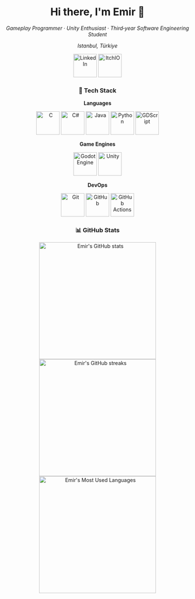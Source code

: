 <!-- README of Emir Beşir, feel free to change to your needs -->
<div align="center">
    
# Hi there, I'm Emir 👋

_Gameplay Programmer · Unity Enthusiast · Third‑year Software Engineering Student_

_Istanbul, Türkiye_

[<img src="https://cdn.jsdelivr.net/gh/devicons/devicon@latest/icons/linkedin/linkedin-original.svg" height="64" alt="LinkedIn" title="LinkedIn"/>](https://www.linkedin.com/in/emirbesir/) 
[<img src="https://cdn.simpleicons.org/itchdotio" height="64" alt="ItchIO" title="ItchIO"/>](https://calippooo.itch.io/)

### 🔧 Tech Stack


**Languages**

<img src="https://cdn.jsdelivr.net/gh/devicons/devicon@latest/icons/c/c-original.svg" height="64" alt="C" title="C"/>
<img src="https://cdn.jsdelivr.net/gh/devicons/devicon@latest/icons/csharp/csharp-original.svg" height="64" alt="C#" title="C#"/>
<img src="https://cdn.jsdelivr.net/gh/devicons/devicon@latest/icons/java/java-original.svg" height="64" alt="Java" title="Java"/>
<img src="https://cdn.jsdelivr.net/gh/devicons/devicon@latest/icons/python/python-original.svg" height="64" alt="Python" title="Python"/>
<img src="https://cdn.jsdelivr.net/gh/devicons/devicon@latest/icons/godot/godot-original.svg" height="64" alt="GDScript" title="GDScript"/>

**Game Engines**

<img src="https://cdn.jsdelivr.net/gh/devicons/devicon@latest/icons/godot/godot-original.svg" height="64" alt="Godot Engine" title="Godot Engine"/>
<img src="https://cdn.simpleicons.org/unity/white" height="64" alt="Unity" title="Unity"/>

**DevOps**

<img src="https://cdn.jsdelivr.net/gh/devicons/devicon@latest/icons/git/git-original.svg" height="64" alt="Git" title="Git"/>
<img src="https://cdn.simpleicons.org/github/white" height="64" alt="GitHub" title="GitHub"/>
<img src="https://cdn.simpleicons.org/githubactions/2088FF" height="64" alt="GitHub Actions" title="GitHub Actions"/>

### 📊 GitHub Stats

<img width="320" src="https://github-readme-stats.vercel.app/api?username=emirbesir&theme=tokyonight&show_icons=true&hide_border=true&count_private=true" alt="Emir's GitHub stats"/>
<img width="320" src="https://github-readme-streak-stats.herokuapp.com/?user=emirbesir&theme=tokyonight&hide_border=true" alt="Emir's GitHub streaks"/>
<img width="320" src="https://github-readme-stats.vercel.app/api/top-langs/?username=emirbesir&theme=tokyonight&show_icons=true&hide_border=true&layout=compact" alt="Emir's Most Used Languages"/>

</div>
<!-- Emir Besir -->
